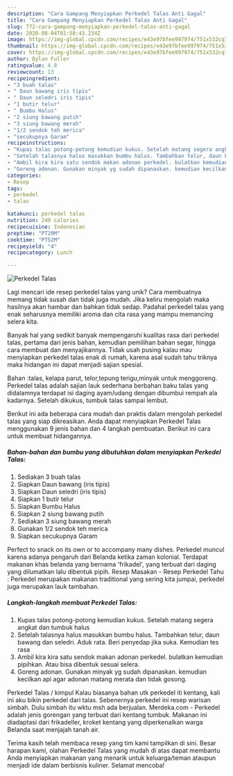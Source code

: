 ```yaml
---
description: "Cara Gampang Menyiapkan Perkedel Talas Anti Gagal"
title: "Cara Gampang Menyiapkan Perkedel Talas Anti Gagal"
slug: 772-cara-gampang-menyiapkan-perkedel-talas-anti-gagal
date: 2020-08-04T01:58:43.234Z
image: https://img-global.cpcdn.com/recipes/e43e97bfee997974/751x532cq70/perkedel-talas-foto-resep-utama.jpg
thumbnail: https://img-global.cpcdn.com/recipes/e43e97bfee997974/751x532cq70/perkedel-talas-foto-resep-utama.jpg
cover: https://img-global.cpcdn.com/recipes/e43e97bfee997974/751x532cq70/perkedel-talas-foto-resep-utama.jpg
author: Dylan Fuller
ratingvalue: 4.8
reviewcount: 13
recipeingredient:
- "3 buah talas"
- " Daun bawang iris tipis"
- " Daun seledri iris tipis"
- "1 butir telur"
- " Bumbu Halus"
- "2 siung bawang putih"
- "3 siung bawang merah"
- "1/2 sendok teh merica"
- "secukupnya Garam"
recipeinstructions:
- "Kupas talas potong-potong kemudian kukus. Setelah matang segera angkat dan tumbuk halus"
- "Setelah talasnya halus masukkan bumbu halus. Tambahkan telur, daun bawang dan seledri. Aduk rata. Beri penyedap jika suka. Kemudian tes rasa"
- "Ambil kira kira satu sendok makan adonan perkedel. bulatkan kemudian pipihkan. Atau bisa dibentuk sesuai selera."
- "Goreng adonan. Gunakan minyak yg sudah dipanaskan. kemudian kecilkan api agar adonan matang merata dan tidak gosong."
categories:
- Resep
tags:
- perkedel
- talas

katakunci: perkedel talas 
nutrition: 249 calories
recipecuisine: Indonesian
preptime: "PT20M"
cooktime: "PT52M"
recipeyield: "4"
recipecategory: Lunch

---
```



![Perkedel Talas](https://img-global.cpcdn.com/recipes/e43e97bfee997974/751x532cq70/perkedel-talas-foto-resep-utama.jpg)

Lagi mencari ide resep perkedel talas yang unik? Cara membuatnya memang tidak susah dan tidak juga mudah. Jika keliru mengolah maka hasilnya akan hambar dan bahkan tidak sedap. Padahal perkedel talas yang enak seharusnya memiliki aroma dan cita rasa yang mampu memancing selera kita.

Banyak hal yang sedikit banyak mempengaruhi kualitas rasa dari perkedel talas, pertama dari jenis bahan, kemudian pemilihan bahan segar, hingga cara membuat dan menyajikannya. Tidak usah pusing kalau mau menyiapkan perkedel talas enak di rumah, karena asal sudah tahu triknya maka hidangan ini dapat menjadi sajian spesial.

Bahan :talas, kelapa parut, telor,tepung terigu,minyak untuk menggoreng. Perkedel talas adalah sajian lauk sederhana berbahan baku talas yang didalamnya terdapat isi daging ayam/udang dengan dibumbui rempah ala kadarnya. Setelah dikukus, tumbuk talas sampai lembut.


Berikut ini ada beberapa cara mudah dan praktis dalam mengolah perkedel talas yang siap dikreasikan. Anda dapat menyiapkan Perkedel Talas menggunakan 9 jenis bahan dan 4 langkah pembuatan. Berikut ini cara untuk membuat hidangannya.

<!--inarticleads1-->

##### Bahan-bahan dan bumbu yang dibutuhkan dalam menyiapkan Perkedel Talas:

1. Sediakan 3 buah talas
1. Siapkan  Daun bawang (iris tipis)
1. Siapkan  Daun seledri (iris tipis)
1. Siapkan 1 butir telur
1. Siapkan  Bumbu Halus
1. Siapkan 2 siung bawang putih
1. Sediakan 3 siung bawang merah
1. Gunakan 1/2 sendok teh merica
1. Siapkan secukupnya Garam


Perfect to snack on its own or to accompany many dishes. Perkedel muncul karena adanya pengaruh dari Belanda ketika zaman kolonial. Terdapat makanan khas belanda yang bernama &#39;frikadel&#39;, yang terbuat dari daging yang dilumatkan lalu dibentuk pipih. Resep Masakan - Resep Perkedel Tahu : Perkedel merupakan makanan traditional yang sering kita jumpai, perkedel juga merupakan lauk tambahan. 

<!--inarticleads2-->

##### Langkah-langkah membuat Perkedel Talas:

1. Kupas talas potong-potong kemudian kukus. Setelah matang segera angkat dan tumbuk halus
1. Setelah talasnya halus masukkan bumbu halus. Tambahkan telur, daun bawang dan seledri. Aduk rata. Beri penyedap jika suka. Kemudian tes rasa
1. Ambil kira kira satu sendok makan adonan perkedel. bulatkan kemudian pipihkan. Atau bisa dibentuk sesuai selera.
1. Goreng adonan. Gunakan minyak yg sudah dipanaskan. kemudian kecilkan api agar adonan matang merata dan tidak gosong.


Perkedel Talas / kimpul Kalau biasanya bahan utk perkedel iti kentang, kali ini aku bikin perkedel dari talas. Sebenernya perkedel ini resep warisan simbah. Dulu simbah itu wktu msh ada berjualan. Merdeka.com - Perkedel adalah jenis gorengan yang terbuat dari kentang tumbuk. Makanan ini diadaptasi dari frikadeller, kroket kentang yang diperkenalkan warga Belanda saat menjajah tanah air. 

Terima kasih telah membaca resep yang tim kami tampilkan di sini. Besar harapan kami, olahan Perkedel Talas yang mudah di atas dapat membantu Anda menyiapkan makanan yang menarik untuk keluarga/teman ataupun menjadi ide dalam berbisnis kuliner. Selamat mencoba!
